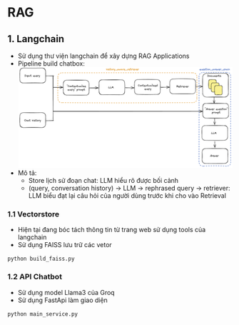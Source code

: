 # RAG
## 1. Langchain
- Sử dụng thư viện langchain để xây dựng RAG Applications 
- Pipeline build chatbox:
![Photo](./docs/pipeline-rag-chatbot.png)
- Mô tả: 
  + Store lịch sử đoạn chat: LLM hiểu rõ được bối cảnh
  + (query, conversation history) -> LLM -> rephrased query -> retriever: LLM biểu đạt lại câu
hỏi của người dùng trước khi cho vào Retrieval
  
### 1.1 Vectorstore
- Hiện tại đang bóc tách thông tin từ trang web sử dụng tools của langchain
- Sử dụng FAISS lưu trữ các vetor
```
python build_faiss.py
```

### 1.2 API Chatbot
- Sử dụng model Llama3 của Groq
- Sử dụng FastApi làm giao diện
```bash
python main_service.py
```